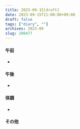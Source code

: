 ```yaml
---
title: 2023-09-15[draft]
date: 2023-09-15T21:00:00+09:00
draft: false
tags: ["diary", ""]
archives: 2023-09
slug: 200477
---
```

#### 午前
- 
#### 午後
- 
#### 体調
- 
#### その他